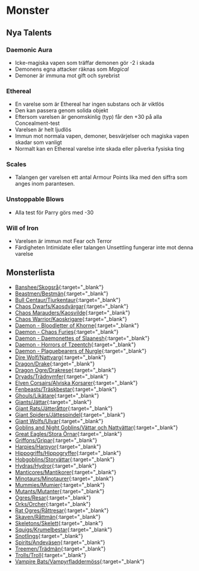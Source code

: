 # Monster

## Nya Talents

### Daemonic Aura
* Icke-magiska vapen som träffar demonen gör -2 i skada 
* Demonens egna attacker räknas som _Magical_
* Demoner är immuna mot gift och syrebrist

### Ethereal
* En varelse som är Ethereal har ingen substans och är viktlös
* Den kan passera genom solida objekt
* Eftersom varelsen är genomskinlig (typ) får den +30 på alla Concealment-test
* Varelsen är helt ljudlös
* Immun mot normala vapen, demoner, besvärjelser och magiska vapen skadar som vanligt
* Normalt kan en Ethereal varelse inte skada eller påverka fysiska ting

### Scales
* Talangen ger varelsen ett antal Armour Points lika med den siffra som anges inom parantesen.

### Unstoppable Blows
* Alla test för Parry görs med -30

### Will of Iron
* Varelsen är immun mot Fear och Terror
* Färdigheten Intimidate eller talangen Unsettling fungerar inte mot denna varelse

## Monsterlista

* [Banshee/Skogsrå](beast-banshee.md){:target="_blank"}
* [Beastmen/Bestmän](beast-beastman.md){:target="_blank"}
* [Bull Centaur/Tjurkentaur](beast-bull-centaur.md){:target="_blank"}
* [Chaos Dwarfs/Kaosdvärgar](beast-chaos-dwarf.md){:target="_blank"}
* [Chaos Marauders/Kaosvilde](beast-chaos-marauder.md){:target="_blank"}
* [Chaos Warrior/Kaoskrigare](beast-chaos-warrior.md){:target="_blank"}
* [Daemon - Bloodletter of Khorne](beast-bloodletter.md){:target="_blank"}
* [Daemon - Chaos Furies](beast-chaos-furie.md){:target="_blank"}
* [Daemon - Daemonettes of Slaanesh](beast-daemonette-of-slaanesh.md){:target="_blank"}
* [Daemon - Horrors of Tzeentch](beast-horror-of-tzeentch.md){:target="_blank"}
* [Daemon - Plaguebearers of Nurgle](beast-plaguebearer-of-nurgle.md){:target="_blank"}
* [Dire Wolf/Nattvarg](beast-dire-wolf.md){:target="_blank"}
* [Dragon/Drake](beast-dragon.md){:target="_blank"}
* [Dragon Ogre/Drakrese](beast-dragon-ogre.md){:target="_blank"}
* [Dryads/Trädnymfer](beast-dryad.md){:target="_blank"}
* [Elven Corsairs/Alviska Korsarer](beast-elven-corsair.md){:target="_blank"}
* [Fenbeasts/Träskbestar](beast-fenbeast.md){:target="_blank"}
* [Ghouls/Likätare](beast-ghoul.md){:target="_blank"}
* [Giants/Jättar](beast-giant.md){:target="_blank"}
* [Giant Rats/Jätteråttor](beast-giant-rat.md){:target="_blank"}
* [Giant Spiders/Jättespindel](beast-giant-spider.md){:target="_blank"}
* [Giant Wolfs/Ulvar](beast-giant-wolf.md){:target="_blank"}
* [Goblins and Night Goblins/Vättar och Nattvättar](beast-goblins-night-goblins.md){:target="_blank"}
* [Great Eagles/Stora Örnar](beast-great-eagle.md){:target="_blank"}
* [Griffons/Gripar](beast-griffon.md){:target="_blank"}
* [Harpies/Harpyor](beast-harpy.md){:target="_blank"}
* [Hippogriffs/Hippogryffer](beast-hippogriff.md){:target="_blank"}
* [Hobgoblins/Storvättar](beast-hobgoblin.md){:target="_blank"}
* [Hydras/Hydror](beast-hydra.md){:target="_blank"}
* [Manticores/Mantikorer](beast-manticore.md){:target="_blank"}
* [Minotaurs/Minotaurer](beast-minotaur.md){:target="_blank"}
* [Mummies/Mumier](beast-mummy.md){:target="_blank"}
* [Mutants/Mutanter](beast-mutant.md){:target="_blank"}
* [Ogres/Resar](beast-ogre.md){:target="_blank"}
* [Orks/Orcher](beast-ork.md){:target="_blank"}
* [Rat Ogres/Råttresar](beast-rat-ogre.md){:target="_blank"}
* [Skaven/Råttmän](beast-skaven.md){:target="_blank"}
* [Skeletons/Skelett](beast-skeleton.md){:target="_blank"}
* [Squigs/Krumelbestar](beast-squig.md){:target="_blank"}
* [Snotlings](beast-snotling.md){:target="_blank"}
* [Spirits/Andeväsen](beast-spirit.md){:target="_blank"}
* [Treemen/Trädmän](beast-treeman.md){:target="_blank"}
* [Trolls/Troll](beast-troll.md){:target="_blank"}
* [Vampire Bats/Vampyrfladdermöss](beast-vampire-bat.md){:target="_blank"}